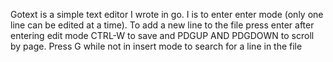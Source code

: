 Gotext is a simple text editor I wrote in go.
I is to enter enter mode (only one line can be edited at a time). To add a new line to the file press enter after entering edit mode 
CTRL-W to save 
and PDGUP AND PDGDOWN to scroll by page.
Press G while not in insert mode to search for a line in the file
